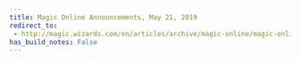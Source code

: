 ```yaml
---
title: Magic Online Announcements, May 21, 2019
redirect_to:
 - http://magic.wizards.com/en/articles/archive/magic-online/magic-online-announcements-may-21-2019
has_build_notes: False
---
```

